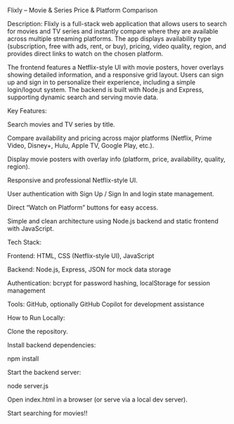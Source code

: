 Flixly – Movie & Series Price & Platform Comparison

Description:
Flixly is a full-stack web application that allows users to search for movies and TV series and instantly compare where they are available across multiple streaming platforms. The app displays availability type (subscription, free with ads, rent, or buy), pricing, video quality, region, and provides direct links to watch on the chosen platform.

The frontend features a Netflix-style UI with movie posters, hover overlays showing detailed information, and a responsive grid layout. Users can sign up and sign in to personalize their experience, including a simple login/logout system. The backend is built with Node.js and Express, supporting dynamic search and serving movie data.

Key Features:

Search movies and TV series by title.

Compare availability and pricing across major platforms (Netflix, Prime Video, Disney+, Hulu, Apple TV, Google Play, etc.).

Display movie posters with overlay info (platform, price, availability, quality, region).

Responsive and professional Netflix-style UI.

User authentication with Sign Up / Sign In and login state management.

Direct “Watch on Platform” buttons for easy access.

Simple and clean architecture using Node.js backend and static frontend with JavaScript.

Tech Stack:

Frontend: HTML, CSS (Netflix-style UI), JavaScript

Backend: Node.js, Express, JSON for mock data storage

Authentication: bcrypt for password hashing, localStorage for session management

Tools: GitHub, optionally GitHub Copilot for development assistance

How to Run Locally:

Clone the repository.

Install backend dependencies:

npm install


Start the backend server:

node server.js


Open index.html in a browser (or serve via a local dev server).

Start searching for movies!!
